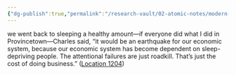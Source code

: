 ```yaml
---
{"dg-publish":true,"permalink":"/research-vault/02-atomic-notes/modern-capitalism-both-runs-on-and-exploits-the-sleep-deprived/"}
---
```


we went back to sleeping a healthy amount—if everyone did what I did in Provincetown—Charles said, “it would be an earthquake for our economic system, because our economic system has become dependent on sleep-depriving people. The attentional failures are just roadkill. That’s just the cost of doing business.” ([Location 1204](https://readwise.io/to_kindle?action=open&asin=B093G9TS91&location=1204))